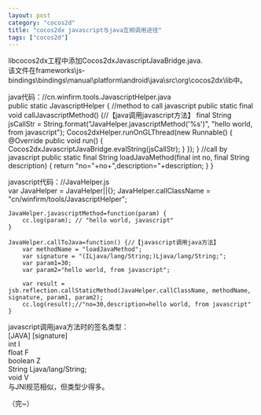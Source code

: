 ```yaml
---
layout: post
category: "cocos2d"
title: "cocos2dx javascript与java互相调用途径"
tags: ["cocos2d"]
---
```

libcocos2dx工程中添加Cocos2dxJavascriptJavaBridge.java.  
该文件在frameworks\js-bindings\bindings\manual\platform\android\java\src\org\cocos2dx\lib中。  

java代码：//cn.winfirm.tools.JavascriptHelper.java  
	public static JavascriptHelper {
		//method to call javascript
		public static final void callJavascriptMethod() {//【java调用javascript方法】
			final String jsCallStr = String.format("JavaHelper.javascriptMethod('%s')", "hello world, from javascript");
			Cocos2dxHelper.runOnGLThread(new Runnable() {
				@Override
				public void run() {
					Cocos2dxJavascriptJavaBridge.evalString(jsCallStr);
				}
			});
		}
		//call by javascript
		public static final String loadJavaMethod(final int no, final String description) {
			return "no="+no+",description="+description;
		}
	}

javascript代码：//JavaHelper.js  
	var JavaHelper = JavaHelper||{};
	JavaHelper.callClassName = "cn/winfirm/tools/JavascriptHelper";

	JavaHelper.javascriptMethod=function(param) {
		cc.log(param); // "hello world, javascript"
	}

	JavaHelper.callToJava=function() {//【javascript调用java方法】
		var methodName = "loadJavaMethod";
		var signature = "(ILjava/lang/String;)Ljava/lang/String;";
		var param1=30;
		var param2="hello world, from javascript";
		
		var result = jsb.reflection.callStaticMethod(JavaHelper.callClassName, methodName, signature, param1, param2);
		cc.log(result);//"no=30,description=hello world, from javascript"
	}

javascript调用java方法时的签名类型：  
[JAVA]	[signature]  
int		I  
float	F  
boolean	Z  
String	Ljava/lang/String;  
void	V  
与JNI规范相似，但类型少得多。  

（完~）